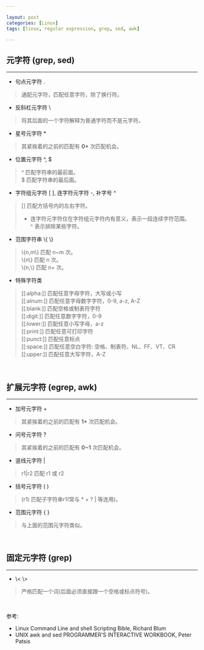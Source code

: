 ```yaml
---

layout: post
categories: [Linux]
tags: [linux, regular expression, grep, sed, awk]

---
```


## 元字符 (grep, sed)
--------------------------------

- 句点元字符 .

> 通配元字符，匹配任意字符，除了换行符。

- 反斜杠元字符 \

> 将其后面的一个字符解释为普通字符而不是元字符。

- 星号元字符 *

> 其紧挨着的之前的匹配有 **0+** 次匹配机会。

- 位置元字符 ^, $

> ^ 匹配字符串的最前面。  
> $ 匹配字符串的最后面。

- 字符组元字符 [ ], 连字符元字符 -, 补字号 ^

> [] 匹配方括号内的左右字符。  
> - 连字符元字符仅在字符组元字符内有意义，表示一段连续字符范围。  
> ^ 表示排除某些字符。

- 范围字符串 \\{ \\}

> \\{n,m\\} 匹配 n~m 次。  
> \\{n\\} 匹配 n 次。  
> \\{n,\\} 匹配 n+ 次。

- 特殊字符类

> [[:alpha:]] 匹配任意字母字符，大写或小写  
> [[:alnum:]] 匹配任意字母数字字符，0-9, a-z, A-Z  
> [[:blank:]] 匹配空格或制表符字符  
> [[:digit:]] 匹配任意数字字符，0-9  
> [[:lower:]] 匹配任意小写字母，a-z  
> [[:print:]] 匹配任意可打印字符  
> [[:punct:]] 匹配任意标点  
> [[:space:]] 匹配任意空白字符: 空格、制表符、NL、FF、VT、CR  
> [[:upper:]] 匹配任意大写字符，A-Z

  <br />


## 扩展元字符 (egrep, awk)
-------------------------------

- 加号元字符 +

> 其紧挨着的之前的匹配有 **1+** 次匹配机会。

- 问号元字符 ?

> 其紧挨着的之前的匹配有 **0~1** 次匹配机会。

- 竖线元字符 |

> r1|r2 匹配 r1 或 r2

- 括号元字符 ( )

> (r1) 匹配子字符串r1(常与 * + ? | 等连用)。

- 范围元字符 { }

> 与上面的范围元字符类似。

  <br />


## 固定元字符 (grep)
-------------------------------

- \\< \\>

> 严格匹配一个词(后面必须直接跟一个空格或标点符号)。

  <br />


参考:

- Linux Command Line and shell Scripting Bible, Richard Blum
- UNIX awk and sed PROGRAMMER'S INTERACTIVE WORKBOOK, Peter Patsis

